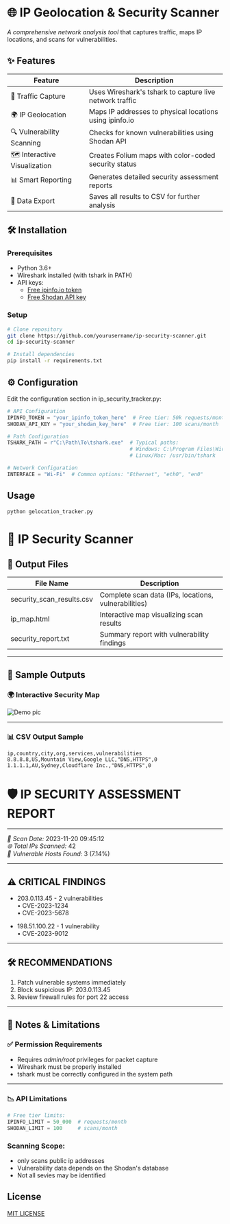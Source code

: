 # 🌐 IP Geolocation & Security Scanner

*A comprehensive network analysis tool* that captures traffic, maps IP locations, and scans for vulnerabilities.

## ✨ Features

| Feature | Description |
|---------|-------------|
| 📡 Traffic Capture | Uses Wireshark's tshark to capture live network traffic |
| 🌍 IP Geolocation | Maps IP addresses to physical locations using ipinfo.io |
| 🔍 Vulnerability Scanning | Checks for known vulnerabilities using Shodan API |
| 🗺 Interactive Visualization | Creates Folium maps with color-coded security status |
| 📊 Smart Reporting | Generates detailed security assessment reports |
| 💾 Data Export | Saves all results to CSV for further analysis |

## 🛠 Installation

### Prerequisites
- Python 3.6+
- Wireshark installed (with tshark in PATH)
- API keys:
  - [Free ipinfo.io token](https://ipinfo.io/)
  - [Free Shodan API key](https://developer.shodan.io/)

### Setup
```bash
# Clone repository
git clone https://github.com/yourusername/ip-security-scanner.git
cd ip-security-scanner

# Install dependencies
pip install -r requirements.txt
```

## ⚙ Configuration

Edit the configuration section in ip_security_tracker.py:

```python
# API Configuration
IPINFO_TOKEN = "your_ipinfo_token_here"  # Free tier: 50k requests/month
SHODAN_API_KEY = "your_shodan_key_here"  # Free tier: 100 scans/month

# Path Configuration
TSHARK_PATH = r"C:\Path\To\tshark.exe"  # Typical paths:
                                        # Windows: C:\Program Files\Wireshark\tshark.exe
                                        # Linux/Mac: /usr/bin/tshark

# Network Configuration
INTERFACE = "Wi-Fi"  # Common options: "Ethernet", "eth0", "en0"
```
## Usage
```python
python gelocation_tracker.py
```

# 🔐 IP Security Scanner

## 📂 Output Files

| File Name               | Description                                           |
|------------------------|-------------------------------------------------------|
| security_scan_results.csv | Complete scan data (IPs, locations, vulnerabilities) |
| ip_map.html           | Interactive map visualizing scan results             |
| security_report.txt   | Summary report with vulnerability findings           |

---

## 📸 Sample Outputs

### 🌍 Interactive Security Map

![Demo pic](https://github.com/user-attachments/assets/7a47510b-b8e4-4ccc-848d-6d946f93d4f3)

---

### 📊 CSV Output Sample
```csv
ip,country,city,org,services,vulnerabilities
8.8.8.8,US,Mountain View,Google LLC,"DNS,HTTPS",0
1.1.1.1,AU,Sydney,Cloudflare Inc.,"DNS,HTTPS",0
```

# 🛡 IP SECURITY ASSESSMENT REPORT

---

*📅 Scan Date:* 2023-11-20 09:45:12  
*🌐 Total IPs Scanned:* 42  
*🚨 Vulnerable Hosts Found:* 3 (7.14%)

---

## ⚠ CRITICAL FINDINGS

- 203.0.113.45 - 2 vulnerabilities  
  • CVE-2023-1234  
  • CVE-2023-5678

- 198.51.100.22 - 1 vulnerability  
  • CVE-2023-9012

---

## 🛠 RECOMMENDATIONS

1. Patch vulnerable systems immediately  
2. Block suspicious IP: 203.0.113.45  
3. Review firewall rules for port 22 access  

---

## 📝 Notes & Limitations

### ✅ Permission Requirements

- Requires *admin/root* privileges for packet capture  
- Wireshark must be properly installed  
- tshark must be correctly configured in the system path  

---

### 📉 API Limitations

```python
# Free tier limits:
IPINFO_LIMIT = 50_000  # requests/month
SHODAN_LIMIT = 100     # scans/month
```
### Scanning Scope:
- only scans public ip addresses
- Vulnerability data depends on the Shodan's database
- Not all sevies may be identified

## License
[MIT LICENSE](https://github.com/Zareen1101/geolocator/edit/main/README.md)
